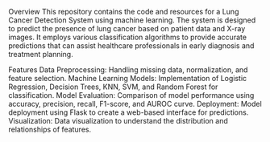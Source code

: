 Overview
This repository contains the code and resources for a Lung Cancer Detection System using machine learning. The system is designed to predict the presence of lung cancer based on patient data and X-ray images. It employs various classification algorithms to provide accurate predictions that can assist healthcare professionals in early diagnosis and treatment planning.

Features
Data Preprocessing: Handling missing data, normalization, and feature selection.
Machine Learning Models: Implementation of Logistic Regression, Decision Trees, KNN, SVM, and Random Forest for classification.
Model Evaluation: Comparison of model performance using accuracy, precision, recall, F1-score, and AUROC curve.
Deployment: Model deployment using Flask to create a web-based interface for predictions.
Visualization: Data visualization to understand the distribution and relationships of features.
